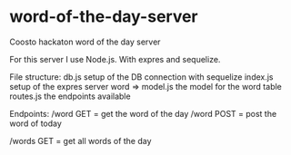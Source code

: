 # word-of-the-day-server
Coosto hackaton word of the day server

For this server I use Node.js. With expres and sequelize.

File structure:
db.js               setup of the DB connection with sequelize
index.js            setup of the expres server
word =>
    model.js        the model for the word table
    routes.js       the endpoints available
    
Endpoints:
/word GET = get the word of the day
/word POST = post the word of today

/words GET = get all words of the day
